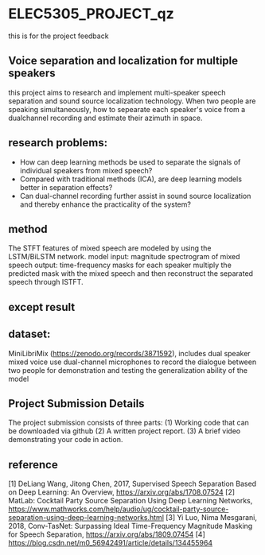 # ELEC5305_PROJECT_qz
this is for the project feedback

## Voice separation and localization for multiple speakers

this project aims to research and implement multi-speaker speech separation and sound source localization technology. When two people are speaking simultaneously, how to sepearate each speaker's voice from a dualchannel recording and estimate their azimuth in space.

## research problems:
- How can deep learning methods be used to separate the signals of individual speakers from mixed speech?
- Compared with traditional methods (ICA), are deep learning models better in separation effects?
- Can dual-channel recording further assist in sound source localization and thereby enhance the practicality of the system?

## method
The STFT features of mixed speech are modeled by using the LSTM/BiLSTM network.
model input: magnitude spectrogram of mixed speech
output: time-frequency masks for each speaker
multiply the predicted mask with the mixed speech and then reconstruct the separated speech through ISTFT.

## except result



## dataset:
MiniLibriMix (https://zenodo.org/records/3871592), includes dual speaker mixed voice
use dual-channel microphones to record the dialogue between two people for demonstration and testing the generalization ability of the model



## Project Submission Details
The project submission consists of three parts:
(1) Working code that can be downloaded via github
(2) A written project report.
(3) A brief video demonstrating your code in action.


## reference


[1] DeLiang Wang, Jitong Chen, 2017, Supervised Speech Separation Based on Deep Learning: An Overview, https://arxiv.org/abs/1708.07524
[2] MatLab: Cocktail Party Source Separation Using Deep Learning Networks, https://www.mathworks.com/help/audio/ug/cocktail-party-source-separation-using-deep-learning-networks.html
[3] Yi Luo, Nima Mesgarani, 2018, Conv-TasNet: Surpassing Ideal Time-Frequency Magnitude Masking for Speech Separation, https://arxiv.org/abs/1809.07454
[4] https://blog.csdn.net/m0_56942491/article/details/134455964







